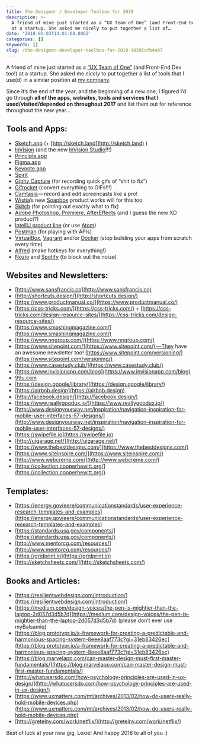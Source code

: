 ```yaml
---
title: The Designer / Developer Toolbox for 2018
description: >-
  A friend of mine just started as a “UX Team of One” (and Front-End Dev too!)
  at a startup. She asked me nicely to put together a list of…
date: '2018-01-03T14:01:08.806Z'
categories: []
keywords: []
slug: /the-designer-developer-toolbox-for-2018-10395afb4e07
---
```


A friend of mine just started as a [“UX Team of One”](http://rosenfeldmedia.com/books/the-user-experience-team-of-one/) (and Front-End Dev too!) at a startup. She asked me _nicely_ to put together a list of tools that I use(d) in a similar position at [my company](http://www.discuss.io).

Since it’s the end of the year, and the beginning of a new one, I figured I’d go through **all of the apps, websites, tools and services that I used/visited/depended on throughout 2017** and list them out for reference throughout the new year…

## Tools and Apps:

*   [Sketch.app](https://www.sketchapp.com/) (+ [http://sketch.land](http://sketch.land) )
*   [InVision](https://www.invisionapp.com/) (and the new [InVision Studio](https://www.invisionapp.com/studio)!!!)
*   [Principle.app](http://principleformac.com/)
*   [Figma.app](https://www.figma.com/downloads)
*   [Keynote.app](https://www.apple.com/keynote/)
*   [Spirit](https://github.com/spirit/spirit)
*   [Giphy Capture](https://giphy.com/apps/giphycapture) (for recording quick gifs of “shit to fix”)
*   [Gifrocket](http://www.gifrocket.com/) (convert everything to GIFs!!!)
*   [Camtasia ](https://www.techsmith.com/video-editor.html)— record and edit screencasts like a pro!
*   [Wistia](https://wistia.com/)’s new [Soapbox](https://wistia.com/soapbox) product works will for this too
*   [Skitch](https://evernote.com/products/skitch) (for pointing out exactly what to fix)
*   [Adobe Photoshop, Premiere, AfterEffects](https://www.adobe.com/creativecloud.html) (and I guess the new XD product?)
*   [IntelliJ product line](https://www.jetbrains.com/) (or use [Atom](https://atom.io/))
*   [Postman](https://www.getpostman.com/) (for playing with APIs)
*   [VirtualBox](https://www.virtualbox.org/), [Vagrant](https://www.vagrantup.com/) and/or [Docker](https://www.docker.com/) (stop building your apps from scratch every time)
*   [Alfred](https://www.alfredapp.com/) (make hotkeys for everything!)
*   [Nozio](http://noiz.io/) and [Spotify](https://www.spotify.com/) (to block out the noize)

## Websites and Newsletters:

*   [http://www.sansfrancis.co](http://www.sansfrancis.co)
*   [http://shortcuts.design/](http://shortcuts.design/)
*   [https://www.productmanual.co/](https://www.productmanual.co/)
*   [https://css-tricks.com/](https://css-tricks.com/) + [https://css-tricks.com/design-resource-sites/](https://css-tricks.com/design-resource-sites/)
*   [https://www.smashingmagazine.com/](https://www.smashingmagazine.com/)
*   [https://www.nngroup.com/](https://www.nngroup.com/)
*   [https://www.sitepoint.com/](https://www.sitepoint.com/) — They have an awesome newsletter too! [https://www.sitepoint.com/versioning/](https://www.sitepoint.com/versioning/)
*   [https://www.casestudy.club/](https://www.casestudy.club/)
*   [https://www.invisionapp.com/blog](https://www.invisionapp.com/blog)
*   [99u.com](http://99u.com)
*   [https://design.google/library/](https://design.google/library/)
*   [https://airbnb.design](https://airbnb.design)
*   [http://facebook.design/](http://facebook.design/)
*   [https://www.reallygoodux.io/](https://www.reallygoodux.io/)
*   [http://www.designyourway.net/inspiration/navigation-inspiration-for-mobile-user-interfaces-57-designs/](http://www.designyourway.net/inspiration/navigation-inspiration-for-mobile-user-interfaces-57-designs/)
*   [https://swipefile.io](https://swipefile.io)
*   [http://uigarage.net/](http://uigarage.net/)
*   [https://www.thebestdesigns.com/](https://www.thebestdesigns.com/)
*   [https://www.siteinspire.com/](https://www.siteinspire.com/)
*   [http://www.webcreme.com/](http://www.webcreme.com/)
*   [https://collection.cooperhewitt.org/](https://collection.cooperhewitt.org/)

## Templates:

*   [https://energy.gov/eere/communicationstandards/user-experience-research-templates-and-examples](https://energy.gov/eere/communicationstandards/user-experience-research-templates-and-examples)
*   [https://standards.usa.gov/components/](https://standards.usa.gov/components/)
*   [http://www.mentorcg.com/resources/](http://www.mentorcg.com/resources/)
*   [https://gridprint.in](https://gridprint.in)
*   [http://sketchsheets.com/](http://sketchsheets.com/)

## Books and Articles:

*   [https://resilientwebdesign.com/introduction/](https://resilientwebdesign.com/introduction/)
*   [https://medium.com/design-voices/the-pen-is-mightier-than-the-laptop-2d057d3d5b7d](https://medium.com/design-voices/the-pen-is-mightier-than-the-laptop-2d057d3d5b7d) (please don’t ever use myBalsamiq)
*   [https://blog.prototypr.io/a-framework-for-creating-a-predictable-and-harmonious-spacing-system-8eee8aaf773c?gi=31eb83426ec](https://blog.prototypr.io/a-framework-for-creating-a-predictable-and-harmonious-spacing-system-8eee8aaf773c?gi=31eb83426ec)
*   [https://blog.marvelapp.com/can-master-design-must-first-master-fundamentals/](https://blog.marvelapp.com/can-master-design-must-first-master-fundamentals/)
*   [http://whatusersdo.com/how-psychology-principles-are-used-in-ux-design/](http://whatusersdo.com/how-psychology-principles-are-used-in-ux-design/)
*   [https://www.uxmatters.com/mt/archives/2013/02/how-do-users-really-hold-mobile-devices.php](https://www.uxmatters.com/mt/archives/2013/02/how-do-users-really-hold-mobile-devices.php)
*   [http://gretelny.com/work/netflix/](http://gretelny.com/work/netflix/)

Best of luck at your new gig, Lexie! And happy 2018 to all of you :)
